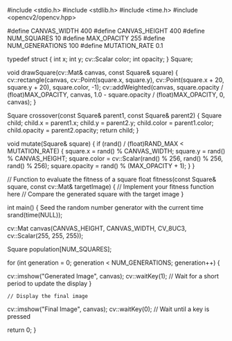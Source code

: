 #include <stdio.h>
#include <stdlib.h>
#include <time.h>
#include <opencv2/opencv.hpp>

#define CANVAS_WIDTH 400
#define CANVAS_HEIGHT 400
#define NUM_SQUARES 10
#define MAX_OPACITY 255
#define NUM_GENERATIONS 100
#define MUTATION_RATE 0.1


typedef struct {
    int x;
    int y;
    cv::Scalar color;
    int opacity;
} Square;


void drawSquare(cv::Mat& canvas, const Square& square) {
    cv::rectangle(canvas, cv::Point(square.x, square.y), cv::Point(square.x + 20, square.y + 20), square.color, -1);
    cv::addWeighted(canvas, square.opacity / (float)MAX_OPACITY, canvas, 1.0 - square.opacity / (float)MAX_OPACITY, 0, canvas);
}


Square crossover(const Square& parent1, const Square& parent2) {
    Square child;
    child.x = parent1.x;
    child.y = parent2.y;
    child.color = parent1.color;
    child.opacity = parent2.opacity;
    return child;
}


void mutate(Square& square) {
    if (rand() / (float)RAND_MAX < MUTATION_RATE) {
        square.x = rand() % CANVAS_WIDTH;
        square.y = rand() % CANVAS_HEIGHT;
        square.color = cv::Scalar(rand() % 256, rand() % 256, rand() % 256);
        square.opacity = rand() % (MAX_OPACITY + 1);
    }
}

// Function to evaluate the fitness of a square
float fitness(const Square& square, const cv::Mat& targetImage) {
    // Implement your fitness function here
    // Compare the generated square with the target image
}

int main() {
    Seed the random number generator with the current time
    srand(time(NULL));
    
  cv::Mat canvas(CANVAS_HEIGHT, CANVAS_WIDTH, CV_8UC3, cv::Scalar(255, 255, 255));
    
  Square population[NUM_SQUARES];
    
   for (int generation = 0; generation < NUM_GENERATIONS; generation++) {
        
  cv::imshow("Generated Image", canvas);
        cv::waitKey(1);  // Wait for a short period to update the display
    }
    
    // Display the final image
   cv::imshow("Final Image", canvas);
    cv::waitKey(0);  // Wait until a key is pressed
    
  return 0;
}
